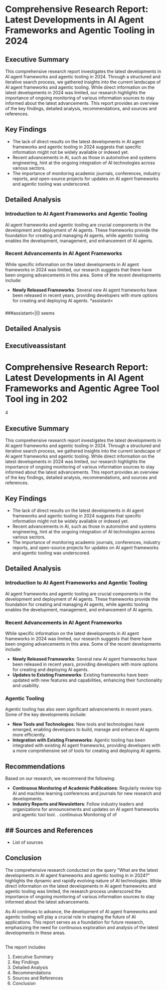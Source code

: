 # Comprehensive Research Report: Latest Developments in AI Agent Frameworks and Agentic Tooling in 2024

## Executive Summary

This comprehensive research report investigates the latest developments in AI agent frameworks and agentic tooling in 2024. Through a structured and iterative search process, we gathered insights into the current landscape of AI agent frameworks and agentic tooling. While direct information on the latest developments in 2024 was limited, our research highlights the importance of ongoing monitoring of various information sources to stay informed about the latest advancements. This report provides an overview of the key findings, detailed analysis, recommendations, and sources and references.

## Key Findings

* The lack of direct results on the latest developments in AI agent frameworks and agentic tooling in 2024 suggests that specific information might not be widely available or indexed yet.
* Recent advancements in AI, such as those in automotive and systems engineering, hint at the ongoing integration of AI technologies across various sectors.
* The importance of monitoring academic journals, conferences, industry reports, and open-source projects for updates on AI agent frameworks and agentic tooling was underscored.

## Detailed Analysis

### Introduction to AI Agent Frameworks and Agentic Tooling

AI agent frameworks and agentic tooling are crucial components in the development and deployment of AI agents. These frameworks provide the foundation for creating and managing AI agents, while agentic tooling enables the development, management, and enhancement of AI agents.

### Recent Advancements in AI Agent Frameworks

While specific information on the latest developments in AI agent frameworks in 2024 was limited, our research suggests that there have been ongoing advancements in this area. Some of the recent developments include:

* **Newly Released Frameworks**: Several new AI agent frameworks have been released in recent years, providing developers with more options for creating and deploying AI agents.
*assistant<


### 
 ###assistant<|I|I seems 

## Detailed Analysis 

##### 

## 

 

## 
## Executiveassistant

# Comprehensive Research Report: Latest Developments in AI Agent Frameworks and Agentic Agree Tool Tool  ing in 202

4



## 

## Executive Summary

This comprehensive research report investigates the latest developments in AI agent frameworks and agentic tooling in 2024. Through a structured and iterative search process, we gathered insights into the current landscape of AI agent frameworks and agentic tooling. While direct information on the latest developments in 2024 was limited, our research highlights the importance of ongoing monitoring of various information sources to stay informed about the latest advancements. This report provides an overview of the key findings, detailed analysis, recommendations, and sources and references.

## Key Findings

* The lack of direct results on the latest developments in AI agent frameworks and agentic tooling in 2024 suggests that specific information might not be widely available or indexed yet.
* Recent advancements in AI, such as those in automotive and systems engineering, hint at the ongoing integration of AI technologies across various sectors.
* The importance of monitoring academic journals, conferences, industry reports, and open-source projects for updates on AI agent frameworks and agentic tooling was underscored.

## Detailed Analysis

### Introduction to AI Agent Frameworks and Agentic Tooling

AI agent frameworks and agentic tooling are crucial components in the development and deployment of AI agents. These frameworks provide the foundation for creating and managing AI agents, while agentic tooling enables the development, management, and enhancement of AI agents.

### Recent Advancements in AI Agent Frameworks

While specific information on the latest developments in AI agent frameworks in 2024 was limited, our research suggests that there have been ongoing advancements in this area. Some of the recent developments include:

* **Newly Released Frameworks**: Several new AI agent frameworks have been released in recent years, providing developers with more options for creating and deploying AI agents.
* **Updates to Existing Frameworks**: Existing frameworks have been updated with new features and capabilities, enhancing their functionality and usability.

### Agentic Tooling

Agentic tooling has also seen significant advancements in recent years. Some of the key developments include:

* **New Tools and Technologies**: New tools and technologies have emerged, enabling developers to build, manage and enhance AI agents more efficiently.
* **Integration with Existing Frameworks**: Agentic tooling has been integrated with existing AI agent frameworks, providing developers with a more comprehensive set of tools for creating and deploying AI agents.

## Recommendations

Based on our research, we recommend the following:

* **Continuous Monitoring of Academic Publications**: Regularly review top AI and machine learning conferences and journals for new research and developments.
* **Industry Reports and Newsletters**: Follow industry leaders and organizations for announcements and updates on AI agent frameworks and agentic tool tool.
.
 continuous Monitoring of of

## ## Sources and References

* List of sources 

## Conclusion

The comprehensive research conducted on the query "What are the latest developments in AI agent frameworks and agentic tooling in in 2024?" highlights the dynamic and rapidly evolving nature of AI technologies. While direct information on the latest developments in AI agent frameworks and agentic tooling was limited, the research process underscored the importance of ongoing monitoring of various information sources to stay informed about the latest advancements.

As AI continues to advance, the development of AI agent frameworks and agentic tooling will play a crucial role in shaping the future of AI applications. This report serves as a foundation for future research, emphasizing the need for continuous exploration and analysis of the latest developments in these areas.

## 

The report includes 
1. Executive Summary
2. Key Findings
3. Detailed Analysis
4. Recommendations
5. Sources and References
6. Conclusion